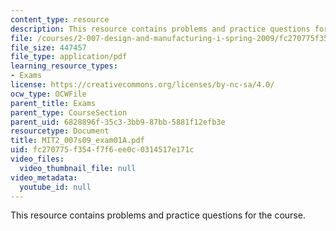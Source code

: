 ```yaml
---
content_type: resource
description: This resource contains problems and practice questions for the course.
file: /courses/2-007-design-and-manufacturing-i-spring-2009/fc270775f354f7f6ee0c0314517e171c_MIT2_007s09_exam01A.pdf
file_size: 447457
file_type: application/pdf
learning_resource_types:
- Exams
license: https://creativecommons.org/licenses/by-nc-sa/4.0/
ocw_type: OCWFile
parent_title: Exams
parent_type: CourseSection
parent_uid: 6828896f-35c3-3bb9-87bb-5881f12efb3e
resourcetype: Document
title: MIT2_007s09_exam01A.pdf
uid: fc270775-f354-f7f6-ee0c-0314517e171c
video_files:
  video_thumbnail_file: null
video_metadata:
  youtube_id: null
---
```

This resource contains problems and practice questions for the course.